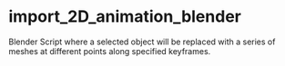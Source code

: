 # import_2D_animation_blender
Blender Script where a selected object will be replaced with a series of meshes at different points along specified keyframes. 
